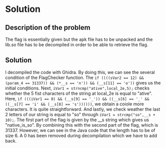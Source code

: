 # Solution

## Description of the problem

The flag is essentially given but the apk file has to be unpacked and the lib.so file has to be decompiled
in order to be able to retrieve the flag.

## Solution

I decompiled the code with Ghidra. By doing this, we can see the several condition of the FlagChecker function.
The `if ((((sVar2 == 12) && (param_4 == 31337)) && (*__s == 'n')) && (__s[11] == 'o'))` gives us the initial conditions.
Next, `iVar1 = strncmp("ative",local_2e,5);` checks whether the 5 fist characters of the string at local_2e is equal
to "ative".
Here, `if (((iVar1 == 0) && (__s[9] == '_')) && ((__s[6] == '_' && ((__s[7] == 'i' && (__s[8] == 's'))))))`, we obtain a
coiole
more characters. It is quite straightforward. And lastly, we check weather the last 2 letters of our string is equal
to "so" through
`iVar1 = strcmp("so",__s + 10);`. The first part of the flag is given by the __s string which gives us "native_is_so".
By combining this with the second part of the flag, which is 31337. However, we can see in the Java code that the length
has
to be of size 6. A 0 has been removed during decompilation which we have to add back. 

